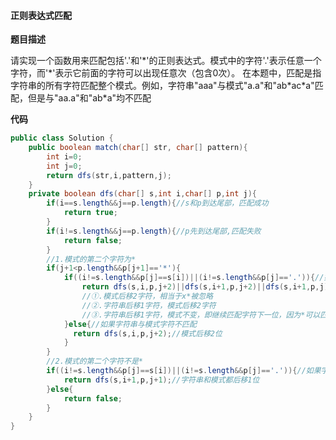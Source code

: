 #### 正则表达式匹配

**题目描述**

请实现一个函数用来匹配包括'.'和'\*'的正则表达式。模式中的字符'.'表示任意一个字符，而'\*'表示它前面的字符可以出现任意次（包含0次）。 在本题中，匹配是指字符串的所有字符匹配整个模式。例如，字符串"aaa"与模式"a.a"和"ab\*ac\*a"匹配，但是与"aa.a"和"ab\*a"均不匹配

**代码**

```java
public class Solution {
    public boolean match(char[] str, char[] pattern){
        int i=0;
        int j=0;
        return dfs(str,i,pattern,j);
    }
    private boolean dfs(char[] s,int i,char[] p,int j){
        if(i==s.length&&j==p.length){//s和p到达尾部，匹配成功
            return true;
        }
        if(i!=s.length&&j==p.length){//p先到达尾部,匹配失败
            return false;
        }
        //1.模式的第二个字符为*
        if(j+1<p.length&&p[j+1]=='*'){
            if((i!=s.length&&p[j]==s[i])||(i!=s.length&&p[j]=='.')){//如果字符串与模式字符匹配
                return dfs(s,i,p,j+2)||dfs(s,i+1,p,j+2)||dfs(s,i+1,p,j);//三种匹配
                //①.模式后移2字符，相当于x*被忽略
                //②.字符串后移1字符，模式后移2字符
                //③.字符串后移1字符，模式不变，即继续匹配字符下一位，因为*可以匹配多位
            }else{//如果字符串与模式字符不匹配
              return dfs(s,i,p,j+2);//模式后移2位  
            }
        }
        //2.模式的第二个字符不是*
        if((i!=s.length&&p[j]==s[i])||(i!=s.length&&p[j]=='.')){//如果字符串与模式字符匹配
            return dfs(s,i+1,p,j+1);//字符串和模式都后移1位
        }else{
            return false;
        }
    }
}
```
